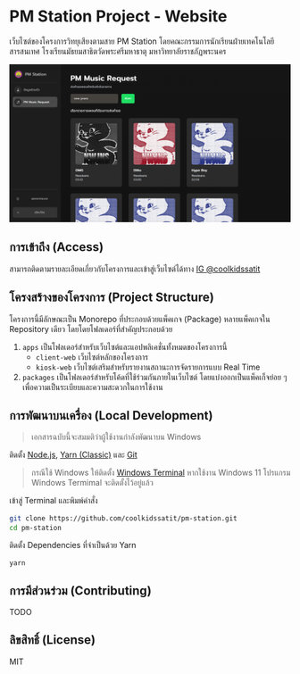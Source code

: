 # PM Station Project - Website

เว็บไซต์ของโครงการวิทยุเสียงตามสาย PM Station โดยคณะกรรมการนักเรียนฝ่ายเทคโนโลยีสารสนเทศ โรงเรียนมัธยมสาธิตวัดพระศรีมหาธาตุ มหาวิทยาลัยราชภัฏพระนคร

![PM Station Songrequests Search Screenshot](screenshots/pm-station-songrequests-search.png)

## การเข้าถึง (Access)

สามารถติดตามรายละเอียดเกี่ยวกับโครงการและเข้าสู่เว็บไซต์ได้ทาง [IG @coolkidssatit](https://instagram.com/coolkidssatit/)


## โครงสร้างของโครงการ (Project Structure)

โครงการนี้มีลักษณะเป็น Monorepo ที่ประกอบด้วยแพ็คเกจ (Package) หลายแพ็คเกจใน Repository เดียว โดยโดยโฟลเดอร์ที่สำคัญประกอบด้วย

1. `apps` เป็นโฟลเดอร์สำหรับเว็บไซต์และแอปพลิเคชั่นทั้งหมดของโครงการนี้
    * `client-web` เว็บไซต์หลักของโครงการ
    * `kiosk-web` เว็บไซต์เสริมสำหรับรายงานสถานะการจัดรายการแบบ Real Time
2. `packages` เป็นโฟลเดอร์สำหรับโค้ดที่ใช้ร่วมกันภายในเว็บไซต์ โดยแบ่งออกเป็นแพ็คเก็จย่อย ๆ เพื่อความเป็นระเบียบและความสะดวกในการใช้งาน

## การพัฒนาบนเครื่อง (Local Development)

> เอกสารฉบับนี้จะสมมติว่าผู้ใช้งานกำลังพัฒนาบน Windows

ติดตั้ง [Node.js](https://nodejs.org/en/download), [Yarn (Classic)](https://classic.yarnpkg.com/en/docs/install) และ [Git](https://git-scm.com/)

> กรณีใช้ Windows ให้ติดตั้ง [Windows Terminal](https://aka.ms/terminal)
> หากใช้งาน Windows 11 โปรแกรม Windows Termimal จะติดตั้งไว้อยู่แล้ว

เข้าสู่ Terminal และพิมพ์คำสั่ง

```bash
git clone https://github.com/coolkidssatit/pm-station.git
cd pm-station
```

ติดตั้ง Dependencies ที่จำเป็นด้วย Yarn

```
yarn
```

## การมีส่วนร่วม (Contributing)

TODO

## ลิขสิทธิ์ (License)

MIT
